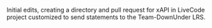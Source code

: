 Initial edits, creating a directory and pull request for xAPI in LiveCode project customized to send statements to the Team-DownUnder LRS.
